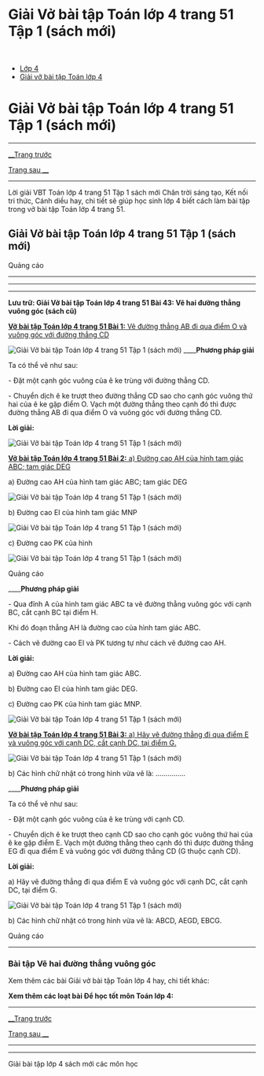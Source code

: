 # Giải Vở bài tập Toán lớp 4 trang 51 Tập 1 (sách mới)

﻿

  * [Lớp 4](https://vietjack.com/series/lop-4.jsp)
  * [Giải vở bài tập Toán lớp 4](https://vietjack.com/giai-vo-bai-tap-toan-4/index.jsp)



# Giải Vở bài tập Toán lớp 4 trang 51 Tập 1 (sách mới)

* * *

[__Trang trước](https://vietjack.com/giai-vo-bai-tap-toan-4/bai-42-hai-duong-thang-song-song.jsp)

[Trang sau __](https://vietjack.com/giai-vo-bai-tap-toan-4/bai-44-ve-hai-duong-thang-song-song.jsp)

* * *

Lời giải VBT Toán lớp 4 trang 51 Tập 1 sách mới Chân trời sáng tạo, Kết nối tri thức, Cánh diều hay, chi tiết sẽ giúp học sinh lớp 4 biết cách làm bài tập trong vở bài tập Toán lớp 4 trang 51.

## Giải Vở bài tập Toán lớp 4 trang 51 Tập 1 (sách mới)

Quảng cáo

* * *

* * *

* * *

**Lưu trữ: Giải Vở bài tập Toán lớp 4 trang 51 Bài 43: Vẽ hai đường thẳng vuông góc (sách cũ)**

[**Vở bài tập Toán lớp 4 trang 51 Bài 1:** Vẽ đường thẳng AB đi qua điểm O và vuông góc với đường thẳng CD](https://vietjack.com/giai-vo-bai-tap-toan-4/bai-1-trang-51-vbt-toan-4-tap-1.jsp)

![Giải Vở bài tập Toán lớp 4 trang 51 Tập 1 \(sách mới\)](https://vietjack.com/giai-vo-bai-tap-toan-4/images/bai-1-trang-51-vbt-toan-4-tap-1.PNG) ____**Phương pháp giải**

Ta có thể vẽ như sau:

\- Đặt một cạnh góc vuông của ê ke trùng với đường thẳng CD.

\- Chuyển dịch ê ke trượt theo đường thẳng CD sao cho cạnh góc vuông thứ hai của ê ke gặp điểm O. Vạch một đường thẳng theo cạnh đó thì được đường thẳng AB đi qua điểm O và vuông góc với đường thẳng CD. 

**Lời giải:**

![Giải Vở bài tập Toán lớp 4 trang 51 Tập 1 \(sách mới\)](https://vietjack.com/giai-vo-bai-tap-toan-4/images/bai-1-trang-51-vbt-toan-4-tap-1-1.PNG)

[**Vở bài tập Toán lớp 4 trang 51 Bài 2:** a) Đường cao AH của hình tam giác ABC; tam giác DEG](https://vietjack.com/giai-vo-bai-tap-toan-4/bai-2-trang-51-vbt-toan-4-tap-1.jsp)

a) Đường cao AH của hình tam giác ABC; tam giác DEG

![Giải Vở bài tập Toán lớp 4 trang 51 Tập 1 \(sách mới\)](https://vietjack.com/giai-vo-bai-tap-toan-4/images/bai-2-trang-51-vbt-toan-4-tap-1.PNG)

b) Đường cao EI của hình tam giác MNP

![Giải Vở bài tập Toán lớp 4 trang 51 Tập 1 \(sách mới\)](https://vietjack.com/giai-vo-bai-tap-toan-4/images/bai-2-trang-51-vbt-toan-4-tap-1-1.PNG)

c) Đường cao PK của hình

![Giải Vở bài tập Toán lớp 4 trang 51 Tập 1 \(sách mới\)](https://vietjack.com/giai-vo-bai-tap-toan-4/images/bai-2-trang-51-vbt-toan-4-tap-1-2.PNG)

Quảng cáo

____**Phương pháp giải**

\- Qua đỉnh A của hình tam giác ABC ta vẽ đường thẳng vuông góc với cạnh BC, cắt cạnh BC tại điểm H.

Khi đó đoạn thẳng AH là đường cao của hình tam giác ABC.

\- Cách vẽ đường cao EI và PK tương tự như cách vẽ đường cao AH. 

**Lời giải:**

a) Đường cao AH của hình tam giác ABC. 

b) Đường cao EI của hình tam giác DEG.

c) Đường cao PK của hình tam giác MNP.

![Giải Vở bài tập Toán lớp 4 trang 51 Tập 1 \(sách mới\)](https://vietjack.com/giai-vo-bai-tap-toan-4/images/bai-2-trang-51-vbt-toan-4-tap-1-3.PNG)

[**Vở bài tập Toán lớp 4 trang 51 Bài 3:** a) Hãy vẽ đường thẳng đi qua điểm E và vuông góc với cạnh DC, cắt cạnh DC, tại điểm G.](https://vietjack.com/giai-vo-bai-tap-toan-4/bai-3-trang-51-vbt-toan-4-tap-1.jsp)

![Giải Vở bài tập Toán lớp 4 trang 51 Tập 1 \(sách mới\)](https://vietjack.com/giai-vo-bai-tap-toan-4/images/bai-3-trang-51-vbt-toan-4-tap-1.PNG)

b) Các hình chữ nhật có trong hình vừa vẽ là: ……………

____**Phương pháp giải**

Ta có thể vẽ như sau:

\- Đặt một cạnh góc vuông của ê ke trùng với cạnh CD.

\- Chuyển dịch ê ke trượt theo cạnh CD sao cho cạnh góc vuông thứ hai của ê ke gặp điểm E. Vạch một đường thẳng theo cạnh đó thì được đường thẳng EG đi qua điểm E và vuông góc với đường thẳng CD (G thuộc cạnh CD).

**Lời giải:**

a) Hãy vẽ đường thẳng đi qua điểm E và vuông góc với cạnh DC, cắt cạnh DC, tại điểm G.

![Giải Vở bài tập Toán lớp 4 trang 51 Tập 1 \(sách mới\)](https://vietjack.com/giai-vo-bai-tap-toan-4/images/bai-3-trang-51-vbt-toan-4-tap-1-1.PNG)

b) Các hình chữ nhật có trong hình vừa vẽ là: ABCD, AEGD, EBCG.

Quảng cáo

* * *

### **Bài tập Vẽ hai đường thẳng vuông góc**

Xem thêm các bài Giải vở bài tập Toán lớp 4 hay, chi tiết khác:

**Xem thêm các loạt bài Để học tốt môn Toán lớp 4:**

* * *

[__Trang trước](https://vietjack.com/giai-vo-bai-tap-toan-4/bai-42-hai-duong-thang-song-song.jsp)

[Trang sau __](https://vietjack.com/giai-vo-bai-tap-toan-4/bai-44-ve-hai-duong-thang-song-song.jsp)

* * *

* * *

Giải bài tập lớp 4 sách mới các môn học
